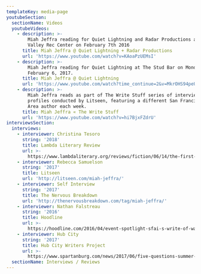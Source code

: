 ```yaml
---
templateKey: media-page
youtubeSection:
  sectionName: Videos
  youtubeVideos:
    - description: >-
        Miah Jeffra reading for Quiet Lightning and Radar Productions at Eureka
        Valley Rec Center on February 7th 2016
      title: Miah Jeffra @ Quiet Lightning + Radar Productions
      url: 'https://www.youtube.com/watch?v=KAoaPzUEMsI'
    - description: >-
        Miah Jeffra reading for Quiet Lightning at The Stud Bar on Monday,
        February 6, 2017.
      title: Miah Jeffra @ Quiet Lightning
      url: 'https://www.youtube.com/watch?time_continue=2&v=MkrOHS94peU'
    - description: >-
        Miah Jeffra reads as part of The Write Stuff series of interview
        profiles conducted by Litseen, featuring a different San Francisco/Bay
        Area author each week.
      title: Miah Jeffra « The Write Stuff
      url: 'https://www.youtube.com/watch?v=hi7BjxFZdrU'
interviewsSection:
  interviews:
    - interviewer: Christina Tesoro
      string: '2018'
      title: Lambda Literary Review
      url: >-
        https://www.lambdaliterary.org/reviews/fiction/06/14/the-first-church-of-whats-happening-by-miah-jeffra/
    - interviewer: Rebecca Samuelson
      string: '2017'
      title: Litseen
      url: 'http://litseen.com/miah-jeffra/'
    - interviewer: Self Interview
      string: '2017'
      title: The Nervous Breakdown
      url: 'http://thenervousbreakdown.com/tag/miah-jeffra/'
    - interviewer: Nathan Falstreau
      string: '2016'
      title: Hoodline
      url: >-
        https://hoodline.com/2016/04/event-spotlight-sfai-s-write-of-way-literary-festival-features-students-small-press
    - interviewer: Hub City
      string: '2017'
      title: Hub City Writers Project
      url: >-
        https://www.spartanburg.com/news/2017/06/five-questions-summer-2017-writer-residence-miah-jeffra/
  sectionName: Interviews / Reviews
---
```


